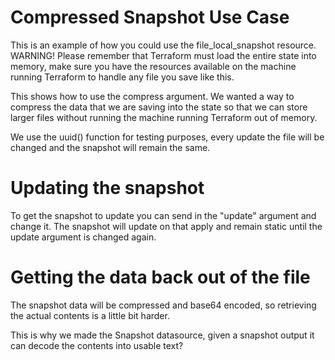 # Compressed Snapshot Use Case

This is an example of how you could use the file_local_snapshot resource.
WARNING! Please remember that Terraform must load the entire state into memory,
 make sure you have the resources available on the machine running Terraform to handle any file you save like this.

This shows how to use the compress argument.
We wanted a way to compress the data that we are saving into the state so that we can store larger files
 without running the machine running Terraform out of memory.

We use the uuid() function for testing purposes, every update the file will be changed and the snapshot will remain the same.

# Updating the snapshot

To get the snapshot to update you can send in the "update" argument and change it.
The snapshot will update on that apply and remain static until the update argument is changed again.

# Getting the data back out of the file

The snapshot data will be compressed and base64 encoded, so retrieving the actual contents is a little bit harder.

This is why we made the Snapshot datasource, given a snapshot output it can decode the contents into usable text?
